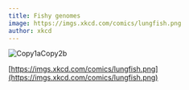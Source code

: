 ```yaml
---
title: Fishy genomes
image: https://imgs.xkcd.com/comics/lungfish.png
author: xkcd
---
```

![Copy1aCopy2b](https://imgs.xkcd.com/comics/lungfish.png)

<!-- excerpt start -->
[https://imgs.xkcd.com/comics/lungfish.png](https://imgs.xkcd.com/comics/lungfish.png)
<!-- excerpt end -->
